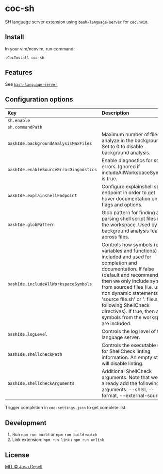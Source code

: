 # coc-sh

SH language server extension using [`bash-language-server`](https://github.com/bash-lsp/bash-language-server)
for [`coc.nvim`](https://github.com/neoclide/coc.nvim).

## Install

In your vim/neovim, run command:

    :CocInstall coc-sh

## Features

See [`bash-language-server`](https://github.com/bash-lsp/bash-language-server)

## Configuration options

| Key                                    | Description                                                                                                                                                                                                                                                                                                                                                             | Default                          |
|:---------------------------------------|:------------------------------------------------------------------------------------------------------------------------------------------------------------------------------------------------------------------------------------------------------------------------------------------------------------------------------------------------------------------------|:---------------------------------|
| `sh.enable`                            |                                                                                                                                                                                                                                                                                                                                                                         | `true`                           |
| `sh.commandPath`                       |                                                                                                                                                                                                                                                                                                                                                                         |                                  |
| `bashIde.backgroundAnalysisMaxFiles`   | Maximum number of files to analyze in the background. Set to 0 to disable background analysis.                                                                                                                                                                                                                                                                          | `500`                            |
| `bashIde.enableSourceErrorDiagnostics` | Enable diagnostics for source errors. Ignored if includeAllWorkspaceSymbols is true.                                                                                                                                                                                                                                                                                    |                                  |
| `bashIde.explainshellEndpoint`         | Configure explainshell server endpoint in order to get hover documentation on flags and options.                                                                                                                                                                                                                                                                        |                                  |
| `bashIde.globPattern`                  | Glob pattern for finding and parsing shell script files in the workspace. Used by the background analysis features across files.                                                                                                                                                                                                                                        | `**/*@(.sh|.inc|.bash|.command)` |
| `bashIde.includeAllWorkspaceSymbols`   | Controls how symbols (e.g. variables and functions) are included and used for completion and documentation. If false (default and recommended), then we only include symbols from sourced files (i.e. using non dynamic statements like 'source file.sh' or '. file.sh' or following ShellCheck directives). If true, then all symbols from the workspace are included. |                                  |
| `bashIde.logLevel`                     | Controls the log level of the language server.                                                                                                                                                                                                                                                                                                                          | `info`                           |
| `bashIde.shellcheckPath`               | Controls the executable used for ShellCheck linting information. An empty string will disable linting.                                                                                                                                                                                                                                                                  | `shellcheck`                     |
| `bashIde.shellcheckArguments`          | Additional ShellCheck arguments. Note that we already add the following arguments: --shell, --format, --external-sources.                                                                                                                                                                                                                                               |                                  |

Trigger completion in `coc-settings.json` to get complete list.

## Development

1. Run `npm run build` or `npm run build:watch`
2. Link extension: `npm run link` / `npm run unlink`

## License

[MIT © Josa Gesell](LICENSE)

